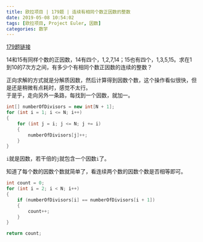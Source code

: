 ```yaml
---
title: 欧拉项目 | 179题 | 连续有相同个数正因数的整数
date: 2019-05-08 10:54:02
tags: [欧拉项目, Project Euler, 因数]
categories: 数学
---
```

[179题链接](https://projecteuler.net/problem=179 "Problem 179 - Project Euler")

14和15有同样个数的正因数，14有四个，1,2,7,14；15也有四个，1,3,5,15。求在1到10的7次方之间，有多少个有相同个数正因数的连续的整数？

正向求解的方式就是分解质因数，然后计算得到因数个数，这个操作看似很快，但是还是稍微有点耗时，感觉不太行。  
于是乎，走向另外一条路，每找到一个因数，就加一。  
``` csharp
int[] numberOfDivisors = new int[N + 1];
for (int i = 1; i <= N; i++)
{
    for (int j = i; j <= N; j += i)
    {
        numberOfDivisors[j]++;
    }
}
```
`i`就是因数，若干倍的`j`就包含一个因数`i`了。

知道了每个数的因数个数就简单了，看连续两个数的因数个数是否相等即可。
``` csharp
int count = 0;
for (int i = 2; i < N; i++)
{
    if (numberOfDivisors[i] == numberOfDivisors[i + 1])
    {
        count++;
    }
}

return count;
```
